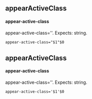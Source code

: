 ## appearActiveClass
#### appear-active-class
appear-active-class=''. Expects: string.
```html
appear-active-class="$1"$0
```

## appearActiveClass
#### appear-active-class
appear-active-class=''. Expects: string.
```
appear-active-class='$1'$0
```